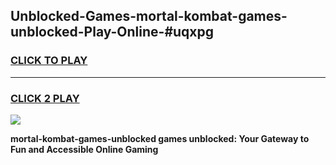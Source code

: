 
## Unblocked-Games-mortal-kombat-games-unblocked-Play-Online-#uqxpg
<h3>
<a href="https://premium.freeplayer.one?title=mortal-kombat-games-unblocked&ref=27F">CLICK TO PLAY</a></h3>
<hr>

<h3>
<a href="https://premium.freeplayer.one?title=mortal-kombat-games-unblocked&ref=27F">CLICK 2 PLAY</a>
  
</h3>

<a href="https://premium.freeplayer.one?title=mortal-kombat-games-unblocked&ref=27F"><img src="https://clearcache.store/games.png"></a>


**mortal-kombat-games-unblocked games unblocked: Your Gateway to Fun and Accessible Online Gaming**
